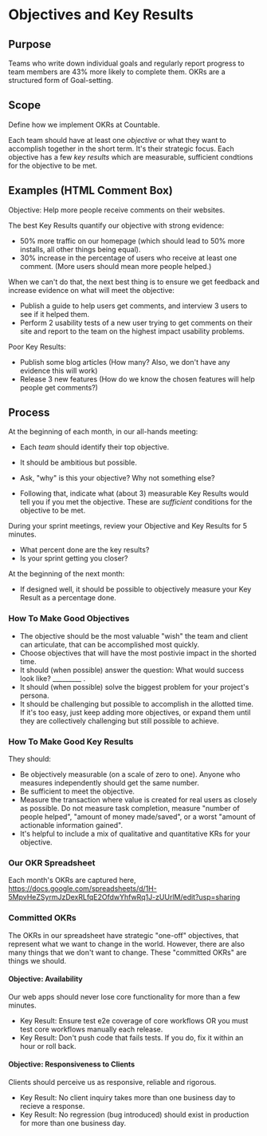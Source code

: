 # Objectives and Key Results

## Purpose

Teams who write down individual goals and regularly report progress to team members are 43% more likely to complete them. OKRs are a structured form of Goal-setting.

## Scope

Define how we implement OKRs at Countable.

Each team should have at least one *objective* or what they want to accomplish together in the short term. It's their strategic focus. Each objective has a few *key results* which are measurable, sufficient condtions for the objective to be met.

## Examples (HTML Comment Box)

Objective: Help more people receive comments on their websites.

The best Key Results quantify our objective with strong evidence:
  * 50% more traffic on our homepage (which should lead to 50% more installs, all other things being equal).
  * 30% increase in the percentage of users who receive at least one comment. (More users should mean more people helped.)

When we can't do that, the next best thing is to ensure we get feedback and increase evidence on what will meet the objective:
  * Publish a guide to help users get comments, and interview 3 users to see if it helped them.
  * Perform 2 usability tests of a new user trying to get comments on their site and report to the team on the highest impact usability problems.

Poor Key Results: 
  * Publish some blog articles (How many? Also, we don't have any evidence this will work)
  * Release 3 new features (How do we know the chosen features will help people get comments?)

## Process

At the beginning of each month, in our all-hands meeting:
  * Each _team_ should identify their top objective.
  * It should be ambitious but possible.
  * Ask, "why" is this your objective? Why not something else?
  
  * Following that, indicate what (about 3) measurable Key Results would tell you if you met the objective. These are _sufficient_ conditions for the objective to be met.

During your sprint meetings, review your Objective and Key Results for 5 minutes.
  * What percent done are the key results?
  * Is your sprint getting you closer?

At the beginning of the next month:
  * If designed well, it should be possible to objectively measure your Key Result as a percentage done.

### How To Make Good Objectives
  * The objective should be the most valuable "wish" the team and client can articulate, that can be accomplished most quickly.
  * Choose objectives that will have the most postivie impact in the shorted time.
  * It should (when possible) answer the question: What would success look like? _________ .
  * It should (when possible) solve the biggest problem for your project's persona.
  * It should be challenging but possible to accomplish in the allotted time. If it's too easy, just keep adding more objectives, or expand them until they are collectively challenging but still possible to achieve.

### How To Make Good Key Results
They should:
  * Be objectively measurable (on a scale of zero to one). Anyone who measures independently should get the same number.
  * Be sufficient to meet the objective.
  * Measure the transaction where value is created for real users as closely as possible. Do not measure task completion, measure "number of people helped", "amount of money made/saved", or a worst "amount of actionable information gained".
  * It's helpful to include a mix of qualitative and quantitative KRs for your objective.

### Our OKR Spreadsheet

Each month's OKRs are captured here, https://docs.google.com/spreadsheets/d/1H-5MpvHeZSyrmJzDexRLfqE2OfdwYhfwRq1J-zUUrlM/edit?usp=sharing

### Committed OKRs

The OKRs in our spreadsheet have strategic "one-off" objectives, that represent what we want to change in the world. However, there are also many things that we don't want to change. These "committed OKRs" are things we should.

#### Objective: Availability
Our web apps should never lose core functionality for more than a few minutes.

  * Key Result: Ensure test e2e coverage of core workflows OR you must test core workflows manually each release.
  * Key Result: Don't push code that fails tests. If you do, fix it within an hour or roll back.

#### Objective: Responsiveness to Clients
Clients should perceive us as responsive, reliable and rigorous.

  * Key Result: No client inquiry takes more than one business day to recieve a response.
  * Key Result: No regression (bug introduced) should exist in production for more than one business day.


